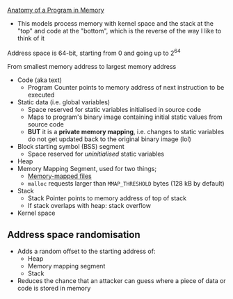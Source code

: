 [Anatomy of a Program in Memory](https://manybutfinite.com/post/anatomy-of-a-program-in-memory/)
- This models process memory with kernel space and the stack at the "top" and code at the "bottom", which is the reverse of the way I like to think of it

Address space is 64-bit, starting from 0 and going up to $2^{64}$

From smallest memory address to largest memory address
- Code (aka text)
	- Program Counter points to memory address of next instruction to be executed
- Static data (i.e. global variables)
	- Space reserved for static variables initialised in source code
	- Maps to program's binary image containing initial static values from source code
	- **BUT** it is a **private memory mapping**, i.e. changes to static variables do not get updated back to the original binary image (lol)
- Block starting symbol (BSS) segment
	- Space reserved for *uninitialised* static variables
- Heap
- Memory Mapping Segment, used for two things;
	- [Memory-mapped files](https://en.wikipedia.org/wiki/Memory-mapped_file)
	- `malloc` requests larger than `MMAP_THRESHOLD` bytes (128 kB by default)
- Stack
	- Stack Pointer points to memory address of top of stack
	- If stack overlaps with heap: stack overflow
- Kernel space

## Address space randomisation
- Adds a random offset to the starting address of:
	- Heap
	- Memory mapping segment
	- Stack
- Reduces the chance that an attacker can guess where a piece of data or code is stored in memory